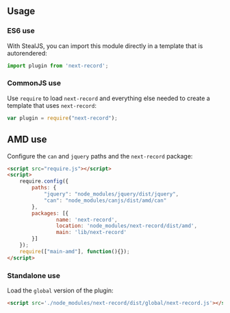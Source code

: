 ## Usage

### ES6 use

With StealJS, you can import this module directly in a template that is autorendered:

```js
import plugin from 'next-record';
```

### CommonJS use

Use `require` to load `next-record` and everything else
needed to create a template that uses `next-record`:

```js
var plugin = require("next-record");
```

## AMD use

Configure the `can` and `jquery` paths and the `next-record` package:

```html
<script src="require.js"></script>
<script>
	require.config({
	    paths: {
	        "jquery": "node_modules/jquery/dist/jquery",
	        "can": "node_modules/canjs/dist/amd/can"
	    },
	    packages: [{
		    	name: 'next-record',
		    	location: 'node_modules/next-record/dist/amd',
		    	main: 'lib/next-record'
	    }]
	});
	require(["main-amd"], function(){});
</script>
```

### Standalone use

Load the `global` version of the plugin:

```html
<script src='./node_modules/next-record/dist/global/next-record.js'></script>
```

